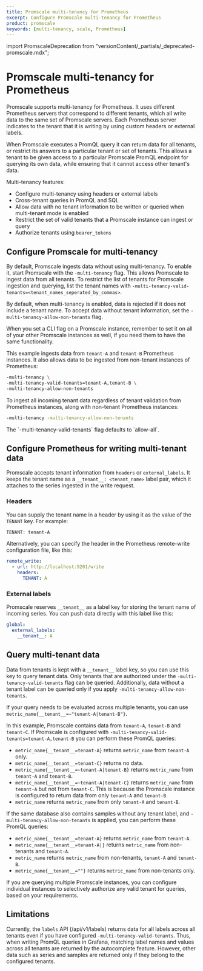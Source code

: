 ```yaml
---
title: Promscale multi-tenancy for Prometheus
excerpt: Configure Promscale multi-tenancy for Prometheus
product: promscale
keywords: [multi-tenancy, scale, Prometheus]
---
```


import PromscaleDeprecation from "versionContent/_partials/_deprecated-promscale.mdx";

# Promscale multi-tenancy for Prometheus

<PromscaleDeprecation />

Promscale supports multi-tenancy for Prometheus. It uses different Prometheus
servers that correspond to different tenants, which all write data to the same
set of Promscale servers. Each Prometheus server indicates to the tenant that it
is writing by using custom headers or external labels.

When Promscale executes a PromQL query it can return data for all tenants, or
restrict its answers to a particular tenant or set of tenants. This allows a
tenant to be given access to a particular Promscale PromQL endpoint for querying
its own data, while ensuring that it cannot access other tenant's data.

Multi-tenancy features:

*   Configure multi-tenancy using headers or external labels
*   Cross-tenant queries in PromQL and SQL
*   Allow data with no tenant information to be written or queried when
    multi-tenant mode is enabled
*   Restrict the set of valid tenants that a Promscale instance can ingest or
    query
*   Authorize tenants using `bearer_tokens`

## Configure Promscale for multi-tenancy

By default, Promscale ingests data without using multi-tenancy. To enable it,
start Promscale with the `-multi-tenancy` flag. This allows Promscale to ingest
data from all tenants. To restrict the list of tenants for Promscale ingestion and querying,
list the tenant names with
`-multi-tenancy-valid-tenants=<tenant_names_seperated_by_commas>`.

By default, when multi-tenancy is enabled, data is rejected if it does not include a tenant name. To accept data without tenant information,
set the `-multi-tenancy-allow-non-tenants` flag.

<Highlight type="note">
When you set a CLI flag on a Promscale instance, remember to set it on all of
your other Promscale instances as well, if you need them to have the same
functionality.
</Highlight>

This example ingests data from `tenant-A` and `tenant-B` Prometheus instances.
It also allows data to be ingested from non-tenant instances of Prometheus:

```bash
-multi-tenancy \
-multi-tenancy-valid-tenants=tenant-A,tenant-B \
-multi-tenancy-allow-non-tenants
```

To ingest all incoming tenant data regardless of tenant validation from
Prometheus instances, along with non-tenant Prometheus instances:

```bash
-multi-tenancy -multi-tenancy-allow-non-tenants
```

<Highlight type="note">
The `-multi-tenancy-valid-tenants` flag defaults to `allow-all`.
</Highlight>

## Configure Prometheus for writing multi-tenant data

Promscale accepts tenant information from `headers` or `external_labels`. It
keeps the tenant name as a `__tenant__: <tenant_name>` label pair, which it attaches to
the series ingested in the write request.

### Headers

You can supply the tenant name in a header by using it as the value of the `TENANT` key.
For example:

```bash
TENANT: tenant-A
```

Alternatively, you can specify the header in the Prometheus remote-write
configuration file, like this:

```yaml
remote_write:
  - url: http://localhost:9201/write
    headers:
      TENANT: A
```

### External labels

Promscale reserves `__tenant__` as a label key for storing the tenant name of
incoming series. You can push data directly with this label like this:

```yaml
global:
  external_labels:
    __tenant__: A
```

## Query multi-tenant data

Data from tenants is kept with a `__tenant__` label key, so you can use this key
to query tenant data. Only tenants that are authorized under the
`-multi-tenancy-valid-tenants` flag can be queried. Additionally, data without a
tenant label can be queried only if you apply
`-multi-tenancy-allow-non-tenants`.

If your query needs to be evaluated across multiple tenants, you can use
`metric_name{__tenant__=~"tenant-A|tenant-B"}`.

In this example, Promscale contains data from `tenant-A`, `tenant-B` and
`tenant-C`. If Promscale is configured with
`-multi-tenancy-valid-tenants=tenant-A,tenant-B` you can perform these
PromQL queries:

*   `metric_name{__tenant__=tenant-A}` returns `metric_name` from `tenant-A` only.
*   `metric_name{__tenant__=tenant-C}` returns no data.
*   `metric_name{__tenant__=~tenant-A|tenant-B}` returns `metric_name` from
    `tenant-A` and `tenant-B`.
*   `metric_name{__tenant__=~tenant-A|tenant-C}` returns `metric_name` from
    `tenant-A` but not from `tenant-C`. This is because the Promscale instance
    is configured to return data from only `tenant-A` and `tenant-B`.
*   `metric_name` returns `metric_name` from only `tenant-A` and `tenant-B`.

If the same database also contains samples without any tenant label, and
`-multi-tenancy-allow-non-tenants` is applied, you can perform these PromQL
queries:

*   `metric_name{__tenant__=tenant-A}` returns `metric_name` from `tenant-A`.
*   `metric_name{__tenant__=tenant-A|}` returns `metric_name` from non-tenants
    and `tenant-A`.
*   `metric_name` returns `metric_name` from non-tenants, `tenant-A` and
    `tenant-B`.
*   `metric_name{__tenant__=""}` returns `metric_name` from non-tenants only.

<Highlight type="note">
If you are querying multiple Promscale instances, you can configure individual
instances to selectively authorize any valid tenant for queries, based on your
requirements.
</Highlight>

## Limitations

Currently, the `labels` API (/api/v1/labels) returns data for all labels across
all tenants even if you have configured `-multi-tenancy-valid-tenants`. Thus,
when writing PromQL queries in Grafana, matching label names and values across
all tenants are returned by the autocomplete feature. However, other data such
as series and samples are returned only if they belong to the configured
tenants.
